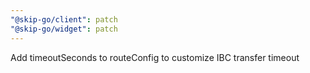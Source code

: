 ```yaml
---
"@skip-go/client": patch
"@skip-go/widget": patch
---
```


Add timeoutSeconds to routeConfig to customize IBC transfer timeout

